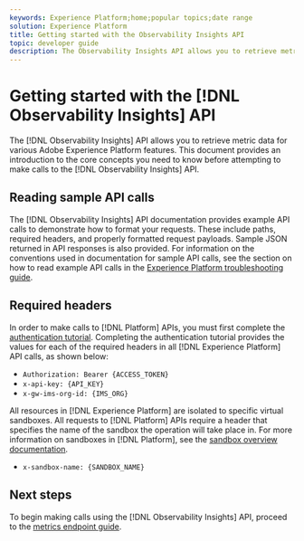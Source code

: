 ```yaml
---
keywords: Experience Platform;home;popular topics;date range
solution: Experience Platform
title: Getting started with the Observability Insights API
topic: developer guide
description: The Observability Insights API allows you to retrieve metric data for various Adobe Experience Platform features. This document provides an introduction to the core concepts you need to know before attempting to make calls to the Observability Insights API.
---
```


# Getting started with the [!DNL Observability Insights] API

The [!DNL Observability Insights] API allows you to retrieve metric data for various Adobe Experience Platform features. This document provides an introduction to the core concepts you need to know before attempting to make calls to the [!DNL Observability Insights] API.

## Reading sample API calls

The [!DNL Observability Insights] API documentation provides example API calls to demonstrate how to format your requests. These include paths, required headers, and properly formatted request payloads. Sample JSON returned in API responses is also provided. For information on the conventions used in documentation for sample API calls, see the section on how to read example API calls in the [Experience Platform troubleshooting guide](../../landing/troubleshooting.md).

## Required headers

In order to make calls to [!DNL Platform] APIs, you must first complete the [authentication tutorial](https://www.adobe.com/go/platform-api-authentication-en). Completing the authentication tutorial provides the values for each of the required headers in all [!DNL Experience Platform] API calls, as shown below:

* `Authorization: Bearer {ACCESS_TOKEN}`
* `x-api-key: {API_KEY}`
* `x-gw-ims-org-id: {IMS_ORG}`

All resources in [!DNL Experience Platform] are isolated to specific virtual sandboxes. All requests to [!DNL Platform] APIs require a header that specifies the name of the sandbox the operation will take place in. For more information on sandboxes in [!DNL Platform], see the [sandbox overview documentation](../../sandboxes/home.md).

* `x-sandbox-name: {SANDBOX_NAME}`

## Next steps

To begin making calls using the [!DNL Observability Insights] API, proceed to the [metrics endpoint guide](./metrics.md).